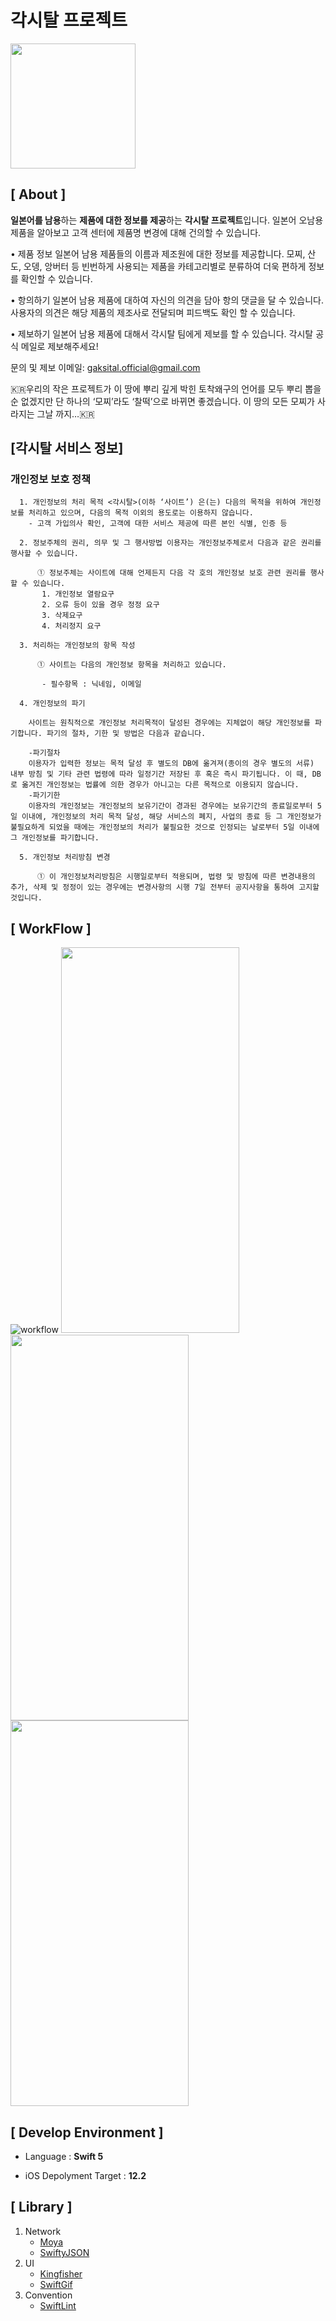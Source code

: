 # 각시탈 프로젝트
<img src="https://github.com/guardianspowermask/iOS/blob/master/images/ios_appicon.png" width="200" height = "200">

## [ About ]
**일본어를 남용**하는 **제품에 대한 정보를 제공**하는 **각시탈 프로젝트**입니다.
일본어 오남용 제품을 알아보고 고객 센터에 제품명 변경에 대해 건의할 수 있습니다.

• 제품 정보
일본어 남용 제품들의 이름과 제조원에 대한 정보를 제공합니다. 모찌, 산도, 오뎅, 앙버터 등 빈번하게 사용되는 제품을 카테고리별로 분류하여 더욱 편하게 정보를 확인할 수 있습니다.

• 항의하기
일본어 남용 제품에 대하여 자신의 의견을 담아 항의 댓글을 달 수 있습니다. 사용자의 의견은 해당 제품의 제조사로 전달되며 피드백도 확인 할 수 있습니다.

• 제보하기
일본어 남용 제품에 대해서 각시탈 팀에게 제보를 할 수 있습니다. 각시탈 공식 메일로 제보해주세요! 

문의 및 제보
이메일: gaksital.official@gmail.com

🇰🇷우리의 작은 프로젝트가 이 땅에 뿌리 깊게 박힌 토착왜구의 언어를 모두 뿌리 뽑을 순 없겠지만 단 하나의 ‘모찌’라도 ‘찰떡’으로 바뀌면 좋겠습니다. 이 땅의 모든 모찌가 사라지는 그날 까지…🇰🇷



## [각시탈 서비스 정보]

### 개인정보 보호 정책


      1. 개인정보의 처리 목적 <각시탈>(이하 ‘사이트’) 은(는) 다음의 목적을 위하여 개인정보를 처리하고 있으며, 다음의 목적 이외의 용도로는 이용하지 않습니다.
        - 고객 가입의사 확인, 고객에 대한 서비스 제공에 따른 본인 식별, 인증 등
        
      2. 정보주체의 권리, 의무 및 그 행사방법 이용자는 개인정보주체로서 다음과 같은 권리를 행사할 수 있습니다.
        
          ① 정보주체는 사이트에 대해 언제든지 다음 각 호의 개인정보 보호 관련 권리를 행사할 수 있습니다.
           1. 개인정보 열람요구
           2. 오류 등이 있을 경우 정정 요구
           3. 삭제요구
           4. 처리정지 요구
        
      3. 처리하는 개인정보의 항목 작성
        
          ① 사이트는 다음의 개인정보 항목을 처리하고 있습니다.
        
           - 필수항목 : 닉네임, 이메일
        
      4. 개인정보의 파기
        
        사이트는 원칙적으로 개인정보 처리목적이 달성된 경우에는 지체없이 해당 개인정보를 파기합니다. 파기의 절차, 기한 및 방법은 다음과 같습니다.
        
        -파기절차
        이용자가 입력한 정보는 목적 달성 후 별도의 DB에 옮겨져(종이의 경우 별도의 서류) 내부 방침 및 기타 관련 법령에 따라 일정기간 저장된 후 혹은 즉시 파기됩니다. 이 때, DB로 옮겨진 개인정보는 법률에 의한 경우가 아니고는 다른 목적으로 이용되지 않습니다.
        -파기기한
        이용자의 개인정보는 개인정보의 보유기간이 경과된 경우에는 보유기간의 종료일로부터 5일 이내에, 개인정보의 처리 목적 달성, 해당 서비스의 폐지, 사업의 종료 등 그 개인정보가 불필요하게 되었을 때에는 개인정보의 처리가 불필요한 것으로 인정되는 날로부터 5일 이내에 그 개인정보를 파기합니다.
        
      5. 개인정보 처리방침 변경
        
          ① 이 개인정보처리방침은 시행일로부터 적용되며, 법령 및 방침에 따른 변경내용의 추가, 삭제 및 정정이 있는 경우에는 변경사항의 시행 7일 전부터 공지사항을 통하여 고지할 것입니다.



## [ WorkFlow ]
![workflow](https://github.com/guardianspowermask/iOS/blob/master/images/WorkFlow.png)
<img src="https://github.com/guardianspowermask/iOS/blob/master/images/AppStore_01.png" width="285" height = "617">
<img src="https://github.com/guardianspowermask/iOS/blob/master/images/AppStore_02.png" width="285" height = "617">
<img src="https://github.com/guardianspowermask/iOS/blob/master/images/screenshots/xr%EB%AF%B8%EB%A6%AC%EB%B3%B4%EA%B8%B04.jpg" width="285" height = "617">


## [ Develop Environment ]

- Language :  **Swift 5**

- iOS Depolyment Target : **12.2**

  

## [ Library ]

1. Network
   - [Moya](https://github.com/Moya/Moya)
   - [SwiftyJSON](https://github.com/SwiftyJSON/SwiftyJSON)
2. UI
   - [Kingfisher](https://github.com/onevcat/Kingfisher)
   - [SwiftGif](https://github.com/swiftgif/SwiftGif)
3. Convention
   - [SwiftLint](https://github.com/realm/SwiftLint)
